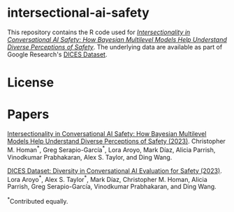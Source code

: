 # intersectional-ai-safety
This repository contains the R code used for [*Intersectionality in Conversational AI Safety: How Bayesian Multilevel Models Help Understand Diverse Perceptions of Safety*](https://arxiv.org/abs/2306.11530). The underlying data are available as part of Google Research's [DICES Dataset](https://github.com/google-research-datasets/dices-dataset).

# License

# Papers
[Intersectionality in Conversational AI Safety: How Bayesian Multilevel Models Help Understand Diverse Perceptions of Safety (2023)](https://arxiv.org/abs/2306.11530). Christopher M. Homan<sup>$\ast$</sup>, Greg Serapio-García<sup>$\ast$</sup>, Lora Aroyo, Mark Díaz, Alicia Parrish, Vinodkumar Prabhakaran, Alex S. Taylor, and Ding Wang. 

[DICES Dataset: Diversity in Conversational AI Evaluation for Safety (2023)](https://arxiv.org/abs/2306.11247). Lora Aroyo<sup>$\ast$</sup>, Alex S. Taylor<sup>$\ast$</sup>, Mark Díaz, Christopher M. Homan, Alicia Parrish, Greg Serapio-García, Vinodkumar Prabhakaran, and Ding Wang.

<sup>$\ast$</sup>Contributed equally.
